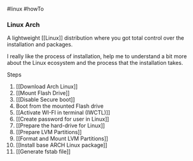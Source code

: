 #linux #howTo
### Linux Arch 
A lightweight [[Linux]] distribution where you got total control over the installation and packages.

I really like the process of installation, help me to understand a bit more about the Linux ecosystem and the process that the installation takes. 


Steps
 1. [[Download Arch Linux]]
 2. [[Mount Flash Drive]]
 3. [[Disable Secure boot]]
 4. Boot from the mounted Flash drive
 5. [[Activate WI-FI in terminal (IWCTL)]]
 6. [[Create password for user in Linux]]
 7. [[Prepare the hard-drive for Linux]]
 8. [[Prepare LVM Partitions]] 
 9. [[Format and Mount LVM Partitions]]
10. [[Install base ARCH Linux package]]
11. [[Generate fstab file]] 